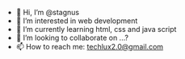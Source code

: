 - 👋 Hi, I’m @stagnus
- 👀 I’m interested in web development
- 🌱 I’m currently learning html, css and java script
- 💞️ I’m looking to collaborate on ...?
- 📫 How to reach me: techlux2.0@gmail.com

<!---
stagnus/stagnus is a ✨ special ✨ repository because its `README.md` (this file) appears on your GitHub profile.
You can click the Preview link to take a look at your changes.
--->
